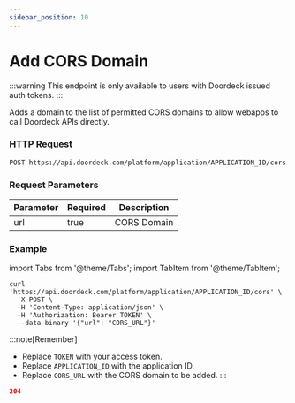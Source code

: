 ```yaml
---
sidebar_position: 10
---
```


# Add CORS Domain

:::warning
This endpoint is only available to users with Doordeck issued auth tokens.
:::

Adds a domain to the list of permitted CORS domains to allow webapps to call Doordeck APIs directly.

### HTTP Request

`POST https://api.doordeck.com/platform/application/APPLICATION_ID/cors`

### Request Parameters

| Parameter | Required | Description |
|-----------|----------|-------------|
| url       | true     | CORS Domain |

### Example

import Tabs from '@theme/Tabs';
import TabItem from '@theme/TabItem';

<Tabs>
<TabItem value="request" label="Request">

```shell showLineNumbers title="CURL"
curl 'https://api.doordeck.com/platform/application/APPLICATION_ID/cors' \
  -X POST \
  -H 'Content-Type: application/json' \
  -H 'Authorization: Bearer TOKEN' \
  --data-binary '{"url": "CORS_URL"}'
```

:::note[Remember]
* Replace `TOKEN` with your access token.
* Replace `APPLICATION_ID` with the application ID.
* Replace `CORS_URL` with the CORS domain to be added.
:::

</TabItem>
<TabItem value="response" label="Response">

```json showLineNumbers title="HTTP CODE"
204
```

</TabItem>
</Tabs>
